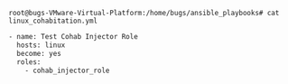 `root@bugs-VMware-Virtual-Platform:/home/bugs/ansible_playbooks# cat linux_cohabitation.yml` 

```bash
- name: Test Cohab Injector Role
  hosts: linux
  become: yes
  roles:
    - cohab_injector_role
```


